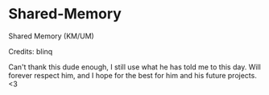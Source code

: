 # Shared-Memory
Shared Memory (KM/UM)

Credits: blinq

Can't thank this dude enough, I still use what he has told me to this day. Will forever respect him, and I hope for the best for him and his future projects. <3
